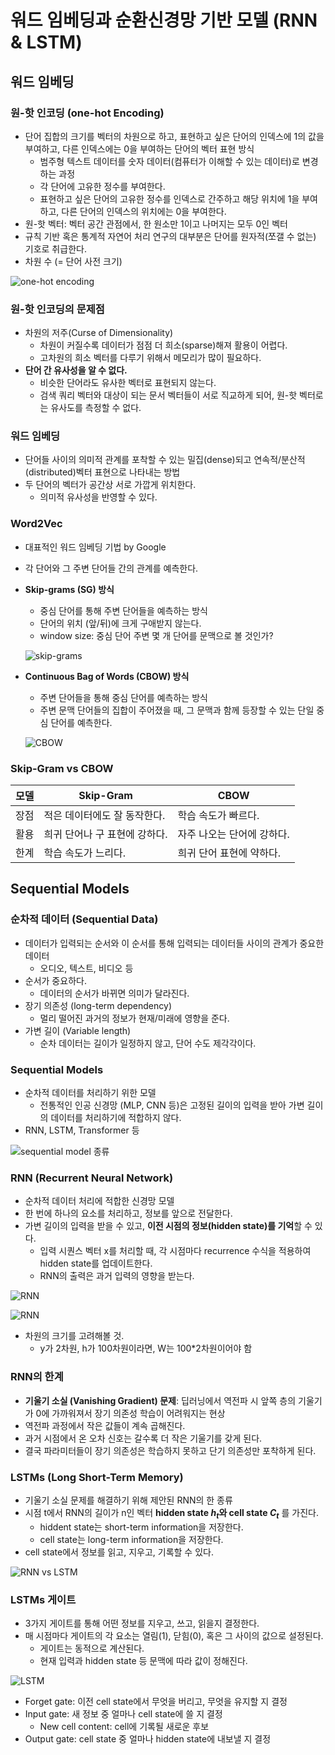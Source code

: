 # 워드 임베딩과 순환신경망 기반 모델 (RNN & LSTM)

## 워드 임베딩

### 원-핫 인코딩 (one-hot Encoding)

- 단어 집합의 크기를 벡터의 차원으로 하고, 표현하고 싶은 단어의 인덱스에 1의 값을 부여하고, 다른 인덱스에는 0을 부여하는 단어의 벡터 표현 방식
    - 범주형 텍스트 데이터를 숫자 데이터(컴퓨터가 이해할 수 있는 데이터)로 변경하는 과정
    - 각 단어에 고유한 정수를 부여한다.
    - 표현하고 싶은 단어의 고유한 정수를 인덱스로 간주하고 해당 위치에 1을 부여하고, 다른 단어의 인덱스의 위치에는 0을 부여한다.
- 원-핫 벡터: 벡터 공간 관점에서, 한 원소만 1이고 나머지는 모두 0인 벡터
- 규칙 기반 혹은 통계적 자연어 처리 연구의 대부분은 단어를 원자적(쪼갤 수 없는) 기호로 취급한다.
- 차원 수 (= 단어 사전 크기)

![one-hot encoding](../images/rnn-and-embedding_1.png)

### 원-핫 인코딩의 문제점

- 차원의 저주(Curse of Dimensionality)
    - 차원이 커질수록 데이터가 점점 더 희소(sparse)해져 활용이 어렵다.
    - 고차원의 희소 벡터를 다루기 위해서 메모리가 많이 필요하다.
- **단어 간 유사성을 알 수 없다.**
    - 비슷한 단어라도 유사한 벡터로 표현되지 않는다.
    - 검색 쿼리 벡터와 대상이 되는 문서 벡터들이 서로 직교하게 되어, 원-핫 벡터로는 유사도를 측정할 수 없다.

### 워드 임베딩

- 단어들 사이의 의미적 관계를 포착할 수 있는 밀집(dense)되고 연속적/분산적(distributed)벡터 표현으로 나타내는 방법
- 두 단어의 벡터가 공간상 서로 가깝게 위치한다.
    - 의미적 유사성을 반영할 수 있다.

### Word2Vec

- 대표적인 워드 임베딩 기법 by Google
- 각 단어와 그 주변 단어들 간의 관계를 예측한다.
- **Skip-grams (SG) 방식**
    - 중심 단어를 통해 주변 단어들을 예측하는 방식
    - 단어의 위치 (앞/뒤)에 크게 구애받지 않는다.
    - window size: 중심 단어 주변 몇 개 단어를 문맥으로 볼 것인가?

    ![skip-grams](../images/rnn-and-embedding_2.png)

- **Continuous Bag of Words (CBOW) 방식**
    - 주변 단어들을 통해 중심 단어를 예측하는 방식
    - 주변 문맥 단어들의 집합이 주어졌을 때, 그 문맥과 함께 등장할 수 있는 단일 중심 단어를 예측한다.

    ![CBOW](../images/rnn-and-embedding_3.png)


### Skip-Gram vs CBOW

| 모델 | Skip-Gram | CBOW |
| --- | --- | --- |
| 장점 | 적은 데이터에도 잘 동작한다. | 학습 속도가 빠르다. |
| 활용 | 희귀 단어나 구 표현에 강하다. | 자주 나오는 단어에 강하다. |
| 한계 | 학습 속도가 느리다. | 희귀 단어 표현에 약하다. |

## Sequential Models

### 순차적 데이터 (Sequential Data)

- 데이터가 입력되는 순서와 이 순서를 통해 입력되는 데이터들 사이의 관계가 중요한 데이터
    - 오디오, 텍스트, 비디오 등
- 순서가 중요하다.
    - 데이터의 순서가 바뀌면 의미가 달라진다.
- 장기 의존성 (long-term dependency)
    - 멀리 떨어진 과거의 정보가 현재/미래에 영향을 준다.
- 가변 길이 (Variable length)
    - 순차 데이터는 길이가 일정하지 않고, 단어 수도 제각각이다.

### Sequential Models

- 순차적 데이터를 처리하기 위한 모델
    - 전통적인 인공 신경망 (MLP, CNN 등)은 고정된 길이의 입력을 받아 가변 길이의 데이터를 처리하기에 적합하지 않다.
- RNN, LSTM, Transformer 등

![sequential model 종류](../images/rnn-and-embedding_4.png)

### RNN (Recurrent Neural Network)

- 순차적 데이터 처리에 적합한 신경망 모델
- 한 번에 하나의 요소를 처리하고, 정보를 앞으로 전달한다.
- 가변 길이의 입력을 받을 수 있고, **이전 시점의 정보(hidden state)를 기억**할 수 있다.
    - 입력 시퀀스 벡터 x를 처리할 때, 각 시점마다 recurrence 수식을 적용하여 hidden state를 업데이트한다.
    - RNN의 출력은 과거 입력의 영향을 받는다.

![RNN](../images/rnn-and-embedding_5.png)

![RNN](../images/rnn-and-embedding_6.png)

- 차원의 크기를 고려해볼 것.
    - y가 2차원, h가 100차원이라면, W는 100*2차원이어야 함

### RNN의 한계

- **기울기 소실 (Vanishing Gradient) 문제**: 딥러닝에서 역전파 시 앞쪽 층의 기울기가 0에 가까워져서 장기 의존성 학습이 어려워지는 현상
- 역전파 과정에서 작은 값들이 계속 곱해진다.
- 과거 시점에서 온 오차 신호는 갈수록 더 작은 기울기를 갖게 된다.
- 결국 파라미터들이 장기 의존성은 학습하지 못하고 단기 의존성만 포착하게 된다.

### LSTMs (Long Short-Term Memory)

- 기울기 소실 문제를 해결하기 위해 제안된 RNN의 한 종류
- 시점 t에서 RNN의 길이가 n인 벡터 **hidden state $h_t$와 cell state $C_t$** 를 가진다.
    - hiddent state는 short-term information을 저장한다.
    - cell state는 long-term information을 저장한다.
- cell state에서 정보를 읽고, 지우고, 기록할 수 있다.

![RNN vs LSTM](../images/rnn-and-embedding_7.png)

### LSTMs 게이트

- 3가지 게이트를 통해 어떤 정보를 지우고, 쓰고, 읽을지 결정한다.
- 매 시점마다 게이트의 각 요소는 열림(1), 닫힘(0), 혹은 그 사이의 값으로 설정된다.
    - 게이트는 동적으로 계산된다.
    - 현재 입력과 hidden state 등 문맥에 따라 값이 정해진다.

![LSTM](../images/rnn-and-embedding_8.png)

- Forget gate: 이전 cell state에서 무엇을 버리고, 무엇을 유지할 지 결정
- Input gate: 새 정보 중 얼마나 cell state에 쓸 지 결정
    - New cell content: cell에 기록될 새로운 후보
- Output gate: cell state 중 얼마나 hidden state에 내보낼 지 결정